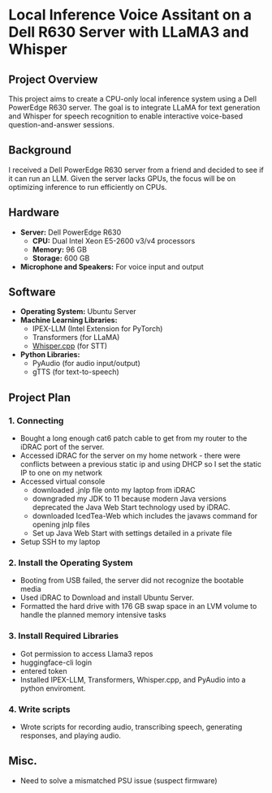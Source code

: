 # Local Inference Voice Assitant on a Dell R630 Server with LLaMA3 and Whisper

## Project Overview

This project aims to create a CPU-only local inference system using a Dell PowerEdge R630 server. The goal is to integrate LLaMA for text generation and Whisper for speech recognition to enable interactive voice-based question-and-answer sessions.

## Background

I received a Dell PowerEdge R630 server from a friend and decided to see if it can run an LLM. Given the server lacks GPUs, the focus will be on optimizing inference to run efficiently on CPUs.

## Hardware

- **Server:** Dell PowerEdge R630
  - **CPU:** Dual Intel Xeon E5-2600 v3/v4 processors
  - **Memory:** 96 GB
  - **Storage:** 600 GB
- **Microphone and Speakers:** For voice input and output

## Software

- **Operating System:** Ubuntu Server
- **Machine Learning Libraries:**
  - IPEX-LLM (Intel Extension for PyTorch)
  - Transformers (for LLaMA)
  - [Whisper.cpp](https://github.com/ggerganov/whisper.cpp) (for STT)
- **Python Libraries:**
  - PyAudio (for audio input/output)
  - gTTS (for text-to-speech)

## Project Plan

### 1. Connecting

- Bought a long enough cat6 patch cable to get from my router to the iDRAC port of the server.
- Accessed iDRAC for the server on my home network - there were conflicts between a previous static ip and using DHCP so I set the static IP to one on my network
- Accessed virtual console
    - downloaded .jnlp file onto my laptop from iDRAC
    - downgraded my JDK to 11 because modern Java versions deprecated the Java Web Start technology used by iDRAC.
    - downloaded IcedTea-Web which includes the javaws command for opening jnlp files
    - Set up Java Web Start with settings detailed in a private file
- Setup SSH to my laptop
  
### 2. Install the Operating System

- Booting from USB failed, the server did not recognize the bootable media
- Used iDRAC to Download and install Ubuntu Server.
- Formatted the hard drive with 176 GB swap space in an LVM volume to handle the planned memory intensive tasks

### 3. Install Required Libraries

- Got permission to access Llama3 repos
-  huggingface-cli login
- entered token
- Installed IPEX-LLM, Transformers, Whisper.cpp, and PyAudio into a python enviroment.

### 4. Write scripts

- Wrote scripts for recording audio, transcribing speech, generating responses, and playing audio.


## Misc.

- Need to solve a mismatched PSU issue (suspect firmware)

